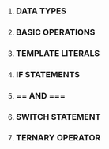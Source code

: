 <ol>
  <li><h3>DATA TYPES</h3></li>
  <li><h3>BASIC OPERATIONS</h3></li>
  <li><h3>TEMPLATE LITERALS</h3></li>
  <li><h3>IF STATEMENTS</h3></li>
  <li><h3>== AND ===</h3></li>
  <li><h3>SWITCH STATEMENT</h3></li>
  <li><h3>TERNARY OPERATOR</h3></li>
</ol>
